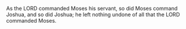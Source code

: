 As the LORD commanded Moses his servant, so did Moses command Joshua, and so did Joshua; he left nothing undone of all that the LORD commanded Moses.

